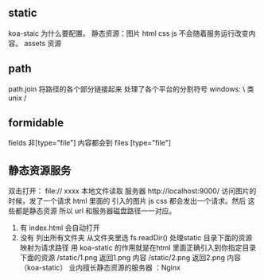 ## static 
koa-staic
为什么要配置。
静态资源：图片 html css js
不会随着服务运行改变内容。
assets 资源 

## path
path.join 将路径的各个部分链接起来 处理了各个平台的分割符号 windows: \  类unix  / 

## formidable
fields 非[type="file"] 内容都会到 
files [type="file"]
## 静态资源服务
双击打开：
file:// xxxx 本地文件读取
服务器
http://localhost:9000/
访问图片的时候，发了一个请求
html 里面的 引入的图片 js css 都会发出一个请求。然后 这些都是静态资源
所以 url 和服务器磁盘路径一一对应。
1. 有 index.html 会自动打开
2. 没有 列出所有文件夹 从文件夹里选 fs.readDir()
处理static 目录下面的资源映射为请求路径
用 koa-static 的作用就是在html 里面正确引入到你指定目录下面的资源
/static/1.png 返回1.png 内容
/static/2.png 返回2.png 内容
（koa-static）
业内擅长静态资源的服务器 ：Nginx


